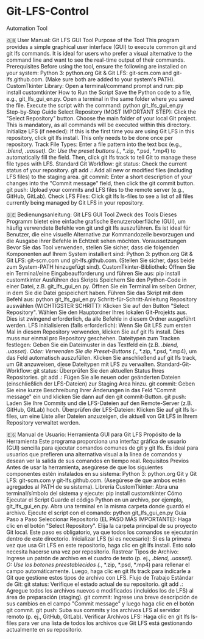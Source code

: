 # Git-LFS-Control
Automation Tool


🇬🇧 
User Manual: Git LFS GUI Tool
Purpose of the Tool
This program provides a simple graphical user interface (GUI) to execute common git and git lfs commands. It is ideal for users who prefer a visual alternative to the command line and want to see the real-time output of their commands.
Prerequisites
Before using the tool, ensure the following are installed on your system:
Python 3: python.org
Git & Git LFS: git-scm.com and git-lfs.github.com. (Make sure both are added to your system's PATH).
CustomTkinter Library: Open a terminal/command prompt and run: pip install customtkinter
How to Run the Script
Save the Python code to a file, e.g., git_lfs_gui_en.py.
Open a terminal in the same folder where you saved the file.
Execute the script with the command: python git_lfs_gui_en.py
Step-by-Step Guide
Select Repository (MOST IMPORTANT STEP):
Click the "Select Repository" button.
Choose the main folder of your local Git project. This is mandatory, as all commands will be executed within this directory.
Initialize LFS (if needed):
If this is the first time you are using Git LFS in this repository, click git lfs install. This only needs to be done once per repository.
Track File Types:
Enter a file pattern into the text box (e.g., *.blend, *.uasset).
Or: Use the preset buttons (*.*, *.zip, *.psd, *.mp4) to automatically fill the field.
Then, click git lfs track to tell Git to manage these file types with LFS.
Standard Git Workflow:
git status: Check the current status of your repository.
git add .: Add all new or modified files (including LFS files) to the staging area.
git commit: Enter a short description of your changes into the "Commit message" field, then click the git commit button.
git push: Upload your commits and LFS files to the remote server (e.g., GitHub, GitLab).
Check LFS Files:
Click git lfs ls-files to see a list of all files currently being managed by Git LFS in your repository.


🇩🇪 
Bedienungsanleitung: Git LFS GUI Tool
Zweck des Tools
Dieses Programm bietet eine einfache grafische Benutzeroberfläche (GUI), um häufig verwendete Befehle von git und git lfs auszuführen. Es ist ideal für Benutzer, die eine visuelle Alternative zur Kommandozeile bevorzugen und die Ausgabe ihrer Befehle in Echtzeit sehen möchten.
Voraussetzungen
Bevor Sie das Tool verwenden, stellen Sie sicher, dass die folgenden Komponenten auf Ihrem System installiert sind:
Python 3: python.org
Git & Git LFS: git-scm.com und git-lfs.github.com. (Stellen Sie sicher, dass beide zum System-PATH hinzugefügt sind).
CustomTkinter-Bibliothek: Öffnen Sie ein Terminal/eine Eingabeaufforderung und führen Sie aus: pip install customtkinter
Ausführen des Skripts
Speichern Sie den Python-Code in einer Datei, z.B. git_lfs_gui_en.py.
Öffnen Sie ein Terminal im selben Ordner, in dem Sie die Datei gespeichert haben.
Führen Sie das Skript mit dem Befehl aus: python git_lfs_gui_en.py
Schritt-für-Schritt-Anleitung
Repository auswählen (WICHTIGSTER SCHRITT):
Klicken Sie auf den Button "Select Repository".
Wählen Sie den Hauptordner Ihres lokalen Git-Projekts aus. Dies ist zwingend erforderlich, da alle Befehle in diesem Ordner ausgeführt werden.
LFS initialisieren (falls erforderlich):
Wenn Sie Git LFS zum ersten Mal in diesem Repository verwenden, klicken Sie auf git lfs install. Dies muss nur einmal pro Repository geschehen.
Dateitypen zum Tracken festlegen:
Geben Sie ein Dateimuster in das Textfeld ein (z.B. *.blend, *.uasset).
Oder: Verwenden Sie die Preset-Buttons (*.*, *.zip, *.psd, *.mp4), um das Feld automatisch auszufüllen.
Klicken Sie anschließend auf git lfs track, um Git anzuweisen, diese Dateitypen mit LFS zu verwalten.
Standard-Git-Workflow:
git status: Überprüfen Sie den aktuellen Status Ihres Repositories.
git add .: Fügen Sie alle neuen oder geänderten Dateien (einschließlich der LFS-Dateien) zur Staging Area hinzu.
git commit: Geben Sie eine kurze Beschreibung Ihrer Änderungen in das Feld "Commit message" ein und klicken Sie dann auf den git commit-Button.
git push: Laden Sie Ihre Commits und die LFS-Dateien auf den Remote-Server (z.B. GitHub, GitLab) hoch.
Überprüfen der LFS-Dateien:
Klicken Sie auf git lfs ls-files, um eine Liste aller Dateien anzuzeigen, die aktuell von Git LFS in Ihrem Repository verwaltet werden.


🇪🇸 
Manual de Usuario: Herramienta GUI para Git LFS
Propósito de la Herramienta
Este programa proporciona una interfaz gráfica de usuario (GUI) sencilla para ejecutar comandos comunes de git y git lfs. Es ideal para usuarios que prefieren una alternativa visual a la línea de comandos y desean ver la salida de sus comandos en tiempo real.
Requisitos Previos
Antes de usar la herramienta, asegúrese de que los siguientes componentes estén instalados en su sistema:
Python 3: python.org
Git y Git LFS: git-scm.com y git-lfs.github.com. (Asegúrese de que ambos estén agregados al PATH de su sistema).
Librería CustomTkinter: Abra una terminal/símbolo del sistema y ejecute: pip install customtkinter
Cómo Ejecutar el Script
Guarde el código Python en un archivo, por ejemplo, git_lfs_gui_en.py.
Abra una terminal en la misma carpeta donde guardó el archivo.
Ejecute el script con el comando: python git_lfs_gui_en.py
Guía Paso a Paso
Seleccionar Repositorio (EL PASO MÁS IMPORTANTE):
Haga clic en el botón "Select Repository".
Elija la carpeta principal de su proyecto Git local. Este paso es obligatorio, ya que todos los comandos se ejecutarán dentro de este directorio.
Inicializar LFS (si es necesario):
Si es la primera vez que usa Git LFS en este repositorio, haga clic en git lfs install. Esto solo necesita hacerse una vez por repositorio.
Rastrear Tipos de Archivo:
Ingrese un patrón de archivo en el cuadro de texto (p. ej., *.blend, *.uasset).
O: Use los botones preestablecidos (*.*, *.zip, *.psd, *.mp4) para rellenar el campo automáticamente.
Luego, haga clic en git lfs track para indicarle a Git que gestione estos tipos de archivo con LFS.
Flujo de Trabajo Estándar de Git:
git status: Verifique el estado actual de su repositorio.
git add .: Agregue todos los archivos nuevos o modificados (incluidos los de LFS) al área de preparación (staging).
git commit: Ingrese una breve descripción de sus cambios en el campo "Commit message" y luego haga clic en el botón git commit.
git push: Suba sus commits y los archivos LFS al servidor remoto (p. ej., GitHub, GitLab).
Verificar Archivos LFS:
Haga clic en git lfs ls-files para ver una lista de todos los archivos que Git LFS está gestionando actualmente en su repositorio.
